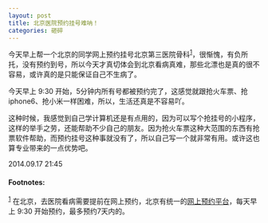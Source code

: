 ```yaml
---
layout: post
title: 北京医院预约挂号难呐！
categories: 砸碎
---
```


今天早上帮一个北京的同学网上预约挂号北京第三医院骨科<sup><a href="#fn:1" name="fnref:1">1</a></sup>，很惭愧，有负所托，没有预约到号，所以今天才真切体会到北京看病真难，那些北漂也是真的很不容易，或许真的是只能保证自己不生病了。

今天早上 9:30 开始，5分钟内所有号都被预约完了，这感觉就跟抢火车票、抢iphone6、抢小米一样困难，所以，生活还真是不容易吖。

这种时候，我感觉到自己学计算机还是有点用的，因为可以写个抢挂号的小程序，这样的举手之劳，还能帮助不少自己的朋友。因为抢火车票这种大范围的东西有抢票软件帮助，而预约挂号这种事就没有了，所以自己写一个就非常有用。或许这也算专业带来的一点优势吧。

2014.09.17 21:45

#### Footnotes: ####
<sup><a href="#fnref:1" name="fn:1">1</a></sup> 在北京，去医院看病需要提前在网上预约，北京有统一的[网上预约平台](http://www.bjguahao.gov.cn/comm/index.html)，每天早上 9:30 开始预约，最多预约7天内的。